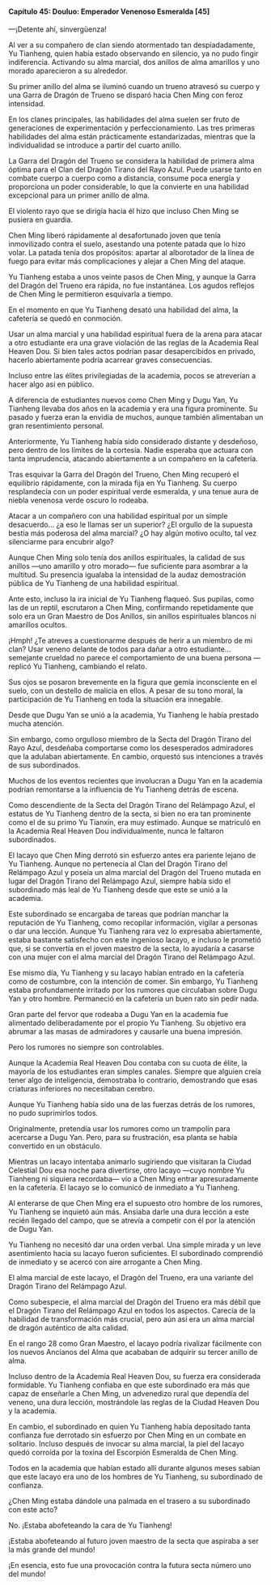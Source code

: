 
#### Capítulo 45: Douluo: Emperador Venenoso Esmeralda [45]


—¡Detente ahí, sinvergüenza!

Al ver a su compañero de clan siendo atormentado tan despiadadamente, Yu Tianheng, quien había estado observando en silencio, ya no pudo fingir indiferencia. Activando su alma marcial, dos anillos de alma amarillos y uno morado aparecieron a su alrededor.

Su primer anillo del alma se iluminó cuando un trueno atravesó su cuerpo y una Garra de Dragón de Trueno se disparó hacia Chen Ming con feroz intensidad.

En los clanes principales, las habilidades del alma suelen ser fruto de generaciones de experimentación y perfeccionamiento. Las tres primeras habilidades del alma están prácticamente estandarizadas, mientras que la individualidad se introduce a partir del cuarto anillo.

La Garra del Dragón del Trueno se considera la habilidad de primera alma óptima para el Clan del Dragón Tirano del Rayo Azul. Puede usarse tanto en combate cuerpo a cuerpo como a distancia, consume poca energía y proporciona un poder considerable, lo que la convierte en una habilidad excepcional para un primer anillo de alma.

El violento rayo que se dirigía hacia él hizo que incluso Chen Ming se pusiera en guardia.

Chen Ming liberó rápidamente al desafortunado joven que tenía inmovilizado contra el suelo, asestando una potente patada que lo hizo volar. La patada tenía dos propósitos: apartar al alborotador de la línea de fuego para evitar más complicaciones y alejar a Chen Ming del ataque.

Yu Tianheng estaba a unos veinte pasos de Chen Ming, y aunque la Garra del Dragón del Trueno era rápida, no fue instantánea. Los agudos reflejos de Chen Ming le permitieron esquivarla a tiempo.

En el momento en que Yu Tianheng desató una habilidad del alma, la cafetería se quedó en conmoción.

Usar un alma marcial y una habilidad espiritual fuera de la arena para atacar a otro estudiante era una grave violación de las reglas de la Academia Real Heaven Dou. Si bien tales actos podrían pasar desapercibidos en privado, hacerlo abiertamente podría acarrear graves consecuencias.

Incluso entre las élites privilegiadas de la academia, pocos se atreverían a hacer algo así en público.

A diferencia de estudiantes nuevos como Chen Ming y Dugu Yan, Yu Tianheng llevaba dos años en la academia y era una figura prominente. Su pasado y fuerza eran la envidia de muchos, aunque también alimentaban un gran resentimiento personal.

Anteriormente, Yu Tianheng había sido considerado distante y desdeñoso, pero dentro de los límites de la cortesía. Nadie esperaba que actuara con tanta imprudencia, atacando abiertamente a un compañero en la cafetería.

Tras esquivar la Garra del Dragón del Trueno, Chen Ming recuperó el equilibrio rápidamente, con la mirada fija en Yu Tianheng. Su cuerpo resplandecía con un poder espiritual verde esmeralda, y una tenue aura de niebla venenosa verde oscuro lo rodeaba.

Atacar a un compañero con una habilidad espiritual por un simple desacuerdo... ¿a eso le llamas ser un superior? ¿El orgullo de la supuesta bestia más poderosa del alma marcial? ¿O hay algún motivo oculto, tal vez silenciarme para encubrir algo?

Aunque Chen Ming solo tenía dos anillos espirituales, la calidad de sus anillos —uno amarillo y otro morado— fue suficiente para asombrar a la multitud. Su presencia igualaba la intensidad de la audaz demostración pública de Yu Tianheng de una habilidad espiritual.

Ante esto, incluso la ira inicial de Yu Tianheng flaqueó. Sus pupilas, como las de un reptil, escrutaron a Chen Ming, confirmando repetidamente que solo era un Gran Maestro de Dos Anillos, sin anillos espirituales blancos ni amarillos ocultos.

¡Hmph! ¿Te atreves a cuestionarme después de herir a un miembro de mi clan? Usar veneno delante de todos para dañar a otro estudiante... semejante crueldad no parece el comportamiento de una buena persona —replicó Yu Tianheng, cambiando el relato.

Sus ojos se posaron brevemente en la figura que gemía inconsciente en el suelo, con un destello de malicia en ellos. A pesar de su tono moral, la participación de Yu Tianheng en toda la situación era innegable.

Desde que Dugu Yan se unió a la academia, Yu Tianheng le había prestado mucha atención.

Sin embargo, como orgulloso miembro de la Secta del Dragón Tirano del Rayo Azul, desdeñaba comportarse como los desesperados admiradores que la adulaban abiertamente. En cambio, orquestó sus intenciones a través de sus subordinados.

Muchos de los eventos recientes que involucran a Dugu Yan en la academia podrían remontarse a la influencia de Yu Tianheng detrás de escena.

Como descendiente de la Secta del Dragón Tirano del Relámpago Azul, el estatus de Yu Tianheng dentro de la secta, si bien no era tan prominente como el de su primo Yu Tianxin, era muy estimado. Aunque se matriculó en la Academia Real Heaven Dou individualmente, nunca le faltaron subordinados.

El lacayo que Chen Ming derrotó sin esfuerzo antes era pariente lejano de Yu Tianheng. Aunque no pertenecía al Clan del Dragón Tirano del Relámpago Azul y poseía un alma marcial del Dragón del Trueno mutada en lugar del Dragón Tirano del Relámpago Azul, siempre había sido el subordinado más leal de Yu Tianheng desde que este se unió a la academia.

Este subordinado se encargaba de tareas que podrían manchar la reputación de Yu Tianheng, como recopilar información, vigilar a personas o dar una lección. Aunque Yu Tianheng rara vez lo expresaba abiertamente, estaba bastante satisfecho con este ingenioso lacayo, e incluso le prometió que, si se convertía en el joven maestro de la secta, lo ayudaría a casarse con una mujer con el alma marcial del Dragón Tirano del Relámpago Azul.

Ese mismo día, Yu Tianheng y su lacayo habían entrado en la cafetería como de costumbre, con la intención de comer. Sin embargo, Yu Tianheng estaba profundamente irritado por los rumores que circulaban sobre Dugu Yan y otro hombre. Permaneció en la cafetería un buen rato sin pedir nada.

Gran parte del fervor que rodeaba a Dugu Yan en la academia fue alimentado deliberadamente por el propio Yu Tianheng. Su objetivo era abrumar a las masas de admiradores y causarle una buena impresión.

Pero los rumores no siempre son controlables.

Aunque la Academia Real Heaven Dou contaba con su cuota de élite, la mayoría de los estudiantes eran simples canales. Siempre que alguien creía tener algo de inteligencia, demostraba lo contrario, demostrando que esas criaturas inferiores no necesitaban cerebro.

Aunque Yu Tianheng había sido una de las fuerzas detrás de los rumores, no pudo suprimirlos todos.

Originalmente, pretendía usar los rumores como un trampolín para acercarse a Dugu Yan. Pero, para su frustración, esa planta se había convertido en un obstáculo.

Mientras un lacayo intentaba animarlo sugiriendo que visitaran la Ciudad Celestial Dou esa noche para divertirse, otro lacayo —cuyo nombre Yu Tianheng ni siquiera recordaba— vio a Chen Ming entrar apresuradamente en la cafetería. El lacayo se lo comunicó de inmediato a Yu Tianheng.

Al enterarse de que Chen Ming era el supuesto otro hombre de los rumores, Yu Tianheng se inquietó aún más. Ansiaba darle una dura lección a este recién llegado del campo, que se atrevía a competir con él por la atención de Dugu Yan.

Yu Tianheng no necesitó dar una orden verbal. Una simple mirada y un leve asentimiento hacia su lacayo fueron suficientes. El subordinado comprendió de inmediato y se acercó con aire arrogante a Chen Ming.

El alma marcial de este lacayo, el Dragón del Trueno, era una variante del Dragón Tirano del Relámpago Azul.

Como subespecie, el alma marcial del Dragón del Trueno era más débil que el Dragón Tirano del Relámpago Azul en todos los aspectos. Carecía de la habilidad de transformación más crucial, pero aún así era un alma marcial de dragón auténtico de alta calidad.

En el rango 28 como Gran Maestro, el lacayo podría rivalizar fácilmente con los nuevos Ancianos del Alma que acababan de adquirir su tercer anillo de alma.

Incluso dentro de la Academia Real Heaven Dou, su fuerza era considerada formidable. Yu Tianheng confiaba en que este subordinado era más que capaz de enseñarle a Chen Ming, un advenedizo rural que dependía del veneno, una dura lección, mostrándole las reglas de la Ciudad Heaven Dou y la academia.

En cambio, el subordinado en quien Yu Tianheng había depositado tanta confianza fue derrotado sin esfuerzo por Chen Ming en un combate en solitario. Incluso después de invocar su alma marcial, la piel del lacayo quedó corroída por la toxina del Escorpión Esmeralda de Chen Ming.

Todos en la academia que habían estado allí durante algunos meses sabían que este lacayo era uno de los hombres de Yu Tianheng, su subordinado de confianza.

¿Chen Ming estaba dándole una palmada en el trasero a su subordinado con este acto?

No. ¡Estaba abofeteando la cara de Yu Tianheng!

¡Estaba abofeteando al futuro joven maestro de la secta que aspiraba a ser la más grande del mundo!

¡En esencia, esto fue una provocación contra la futura secta número uno del mundo!

